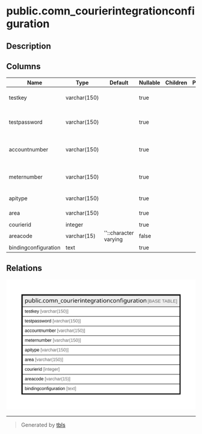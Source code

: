 # public.comn_courierintegrationconfiguration

## Description

## Columns

| Name | Type | Default | Nullable | Children | Parents | Comment |
| ---- | ---- | ------- | -------- | -------- | ------- | ------- |
| testkey | varchar(150) |  | true |  |  | testkey for fedx <br>accoutcode for bluedart |
| testpassword | varchar(150) |  | true |  |  | testpassword for fedx<br>lisencekey for bluedart |
| accountnumber | varchar(150) |  | true |  |  | accountnumber for fedx<br>loginid for bluedart |
| meternumber | varchar(150) |  | true |  |  | meternumber for fedx<br>version for bluedart |
| apitype | varchar(150) |  | true |  |  | for bluedart only |
| area | varchar(150) |  | true |  |  | for bluedart only |
| courierid | integer |  | true |  |  |  |
| areacode | varchar(15) | ''::character varying | false |  |  |  |
| bindingconfiguration | text |  | true |  |  |  |

## Relations

![er](public.comn_courierintegrationconfiguration.svg)

---

> Generated by [tbls](https://github.com/k1LoW/tbls)
